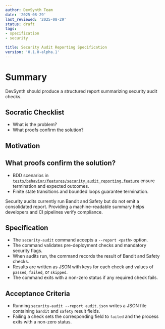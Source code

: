 ```yaml
---
author: DevSynth Team
date: '2025-08-29'
last_reviewed: '2025-08-29'
status: draft
tags:
- specification
- security

title: Security Audit Reporting Specification
version: '0.1.0-alpha.1'
---
```


# Summary

DevSynth should produce a structured report summarizing security audit checks.

## Socratic Checklist
- What is the problem?
- What proofs confirm the solution?

## Motivation

## What proofs confirm the solution?
- BDD scenarios in [`tests/behavior/features/security_audit_reporting.feature`](../../tests/behavior/features/security_audit_reporting.feature) ensure termination and expected outcomes.
- Finite state transitions and bounded loops guarantee termination.


Security audits currently run Bandit and Safety but do not emit a consolidated report.
Providing a machine-readable summary helps developers and CI pipelines verify compliance.

## Specification

- The `security-audit` command accepts a `--report <path>` option.
- The command validates pre-deployment checks and mandatory security flags.
- When audits run, the command records the result of Bandit and Safety checks.
- Results are written as JSON with keys for each check and values of `passed`, `failed`, or `skipped`.
- The command exits with a non-zero status if any required check fails.

## Acceptance Criteria

- Running `security-audit --report audit.json` writes a JSON file containing
  `bandit` and `safety` result fields.
- Failing a check sets the corresponding field to `failed` and the process exits
  with a non-zero status.
